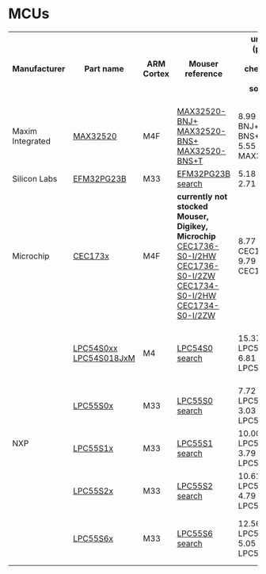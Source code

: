# MCUs

<table>
  <tr>
    <th>Manufacturer</th>
    <th>Part name</th>
    <th>ARM Cortex</th>
    <th>Mouser reference</th>
    <th>unit price range, €
      <br>(price varies with configuration,
      <br>check individual links for details,
      <br>some items are not stocked)
    </th>
    <th>dev board Mouser reference</th>
    <th>dev board datasheet</th>
    <th>dev board price, €</th>
  </tr>
  <tr>
    <td>Maxim Integrated</td>
    <td><a href = "https://datasheets.maximintegrated.com/en/ds/MAX32520.pdf">MAX32520</a></td>
    <td>M4F</td>
    <td><a href = "https://www.mouser.fi/ProductDetail/Maxim-Integrated/MAX32520-BNJ%2b?qs=Cb2nCFKsA8qkKONGxfGE0Q%3D%3D">MAX32520-BNJ+</a>
      <br><a href = "https://www.mouser.fi/ProductDetail/Maxim-Integrated/MAX32520-BNS%2b?qs=XeJtXLiO41RukBM3%2FOD4eA%3D%3D">MAX32520-BNS+</a>
      <br><a href = "https://www.mouser.fi/ProductDetail/Maxim-Integrated/MAX32520-BNS%2bT?qs=Cb2nCFKsA8pDEWnZFUM0pw%3D%3D">MAX32520-BNS+T</a>
    </td>
    <td>8.99 (1 pc MAX32520-BNJ+ or MAX32520-BNS+)
      <br>5.55 (2500 pcs MAX32520-BNS+T)
    </td>
    <td><a href = "https://www.mouser.fi/ProductDetail/Maxim-Integrated/MAX32520FTHR?qs=GedFDFLaBXFK0tsk1nYxYQ%3D%3D">MAX32520FTHR#</a></td>
    <td><a href = "https://www.mouser.fi/datasheet/2/256/MAX32520FTHR-1878436.pdf">MAX32520FTHR# datasheet</a></td>
    <td>44.65</td>
  </tr>
  <tr>
    <td>Silicon Labs</td>
    <td><a href = "https://www.mouser.fi/datasheet/2/368/efm32pg23_datasheet-2952668.pdf">EFM32PG23B</a></td>
    <td>M33</td>
    <td><a href = "https://www.mouser.fi/c/?q=EFM32PG23B">EFM32PG23B search</a>
    </td>
    <td>5.18 (1 pc)
      <br>2.71 (100 pcs)
    </td>
    <td><a href = "https://www.mouser.fi/ProductDetail/Silicon-Labs/PG23-PK2504A?qs=sGAEpiMZZMurtJ7VwBTl0R0dDrgG59QLyfXhx8CInqRGifNFgYEulw%3D%3D">PG23-PK2504A</a></td>
    <td><a href = "https://www.silabs.com/documents/public/user-guides/ug515-efm32pg23-brd2504a-user-guide.pdf">EFM32PG23 Pro Kit user guide</a></td>
    <td>82.16</td>
  </tr>
  <tr>
    <td>Microchip</td>
    <td><a href = "https://ww1.microchip.com/downloads/aemDocuments/documents/CPG/ProductDocuments/ProductBrief/CEC173x_Data_Brief.pdf">CEC173x</a></td>
    <td>M4F</td>
    <td><b>currently not stocked</b>
      <br><b>Mouser, Digikey, Microchip</b>
      <br><a href = "https://www.mouser.fi/ProductDetail/Microchip-Technology/CEC1736-S0-I-2HW?qs=MyNHzdoqoQIKL7do0PVtKg%3D%3D">CEC1736-S0-I/2HW</a>
      <br><a href = "https://www.mouser.fi/ProductDetail/Microchip-Technology/CEC1736-S0-I-2ZW?qs=MyNHzdoqoQKKysu9RtbiJQ%3D%3D">CEC1736-S0-I/2ZW</a>
      <br><a href = "https://www.mouser.fi/ProductDetail/Microchip-Technology/CEC1734-S0-I-2HW?qs=T%252BzbugeAwjj5uBU4uZArDQ%3D%3D">CEC1734-S0-I/2HW</a>
      <br><a href = "https://www.mouser.fi/ProductDetail/Microchip-Technology/CEC1734-S0-I-2ZW?qs=MyNHzdoqoQIzf8N6hI3zdw%3D%3D">CEC1734-S0-I/2ZW</a>
    </td>
    <td>8.77 (360 pcs) for CEC1736-S0-I/2HW
      <br>9.79 (520 pcs) for CEC1736-S0-I/2ZW
    </td>
    <td><a href = "https://www.mouser.fi/ProductDetail/Microchip-Technology-Atmel/EV19K07A?qs=vvQtp7zwQdNHBcN7uyQkNw%3D%3D">EV19K07A on Mouser</a>
      <br><a href = "https://www.microchipdirect.com/dev-tools/EV19K07A?productLoaded=true&allDevTools=true">EV19K07A on Microchip website</a>
    </td>
    <td><a href = "https://www.mouser.fi/datasheet/2/268/CEC1736_Dev_Board_Users_Guide-2997808.pdf">CEC1736 dev board user guide</a></td>
    <td>437.58 on Mouser (<b>not stocked</b>)
      <br>402.61 on Microchip website
    </td>
  </tr>
  <tr>
    <td rowspan = "5">NXP</td>
    <td><a href = "https://www.nxp.com/docs/en/data-sheet/LPC540xx.pdf">LPC54S0xx</a>
      <br><a href = "https://www.nxp.com/docs/en/data-sheet/LPC54018JxM-LPC54S018JxM.pdf">LPC54S018JxM</a>
    </td>
    <td>M4</td>
    <td><a href = "https://www.mouser.fi/c/semiconductors/embedded-processors-controllers/microcontrollers-mcu/arm-microcontrollers-mcu/?q=LPC54S0">LPC54S0 search</a></td>
    <td>15.37 (1 pc LPC54S018J4MET180E)
      <br>6.81 (540 pcs LPC54S005JBD100E)
    </td>
    <td><a href = "https://www.mouser.fi/ProductDetail/NXP-Semiconductors/LPC54S018-EVK?qs=l7cgNqFNU1h800G13pYJTQ%3D%3D">LPC54S018-EVK, with S018 onboard</a>
       <br><a href = "https://www.mouser.fi/ProductDetail/NXP-Semiconductors/LPC54S018M-EVK?qs=9r4v7xj2Lnlz71dwzcH6cA%3D%3D">LPC54S018M-EVK (<b>out of stock</b>)</a>
    </td>
    <td><a href = "https://www.mouser.fi/datasheet/2/302/NXP_01112019_LPC54S018_EVK-1891947.pdf">LPC54S018_EVK datasheet</a></td>
    <td>101.64</td>
  </tr>
  <tr>
    <td><a href = "https://www.nxp.com/docs/en/data-sheet/LPC55S0x_LPC550x_DS.pdf">LPC55S0x</a></td>
    <td>M33</td>
    <td><a href = "https://www.mouser.fi/c/semiconductors/embedded-processors-controllers/microcontrollers-mcu/arm-microcontrollers-mcu/?q=LPC55S0">LPC55S0 search</a></td>
    <td>7.72 (1 pc LPC55S06JBD64E)
      <br>3.03 (2000 pcs LPC55S04JHI48J)
    </td>
    <td><a href = "https://www.mouser.fi/ProductDetail/NXP-Semiconductors/LPC55S06-EVK?qs=DPoM0jnrROUohGVbwO6AIQ%3D%3D">LPC55S06-EVK</a></td>
    <td><a href = "https://www.mouser.fi/datasheet/2/302/LPCXpresso55S06UM-1919803.pdf">LPC55S06-EVK datasheet</a></td>
    <td>48.30 (<b>out of stock</b>)</td>
  </tr>
  <tr>
    <td><a href = "https://www.nxp.com/docs/en/nxp/data-sheets/LPC55S1x_LPC551x_DS.pdf">LPC55S1x</a></td>
    <td>M33</td>
    <td><a href = "https://www.mouser.fi/c/semiconductors/embedded-processors-controllers/microcontrollers-mcu/arm-microcontrollers-mcu/?q=LPC55S1">LPC55S1 search</a></td>
    <td>10.00 (1 pc LPC55S16JBD100E)
      <br>3.79 (800 pcs LPC55S14JBD64K)
    </td>
    <td><a href = "https://www.mouser.fi/ProductDetail/NXP-Semiconductors/LPC55S16-EVK?qs=vHuUswq2%252Bsxm6guyIPNHag%3D%3D">LPC55S16-EVK</a></td>
    <td><a href = "https://www.mouser.fi/datasheet/2/302/UMLPCXPRESSO55S16-1816275.pdf">LPC55S16-EVK datasheet</a></td>
    <td>52.33 (<b>out of stock</b>)</td>
  </tr>
  <tr>
    <td><a href = "https://www.nxp.com/docs/en/nxp/data-sheets/LPC55S2x_LPC552x_DS.pdf">LPC55S2x</a></td>
    <td>M33</td>
    <td><a href = "https://www.mouser.fi/c/semiconductors/embedded-processors-controllers/microcontrollers-mcu/arm-microcontrollers-mcu/?q=LPC55S2">LPC55S2 search</a></td>
    <td>10.61 (1 pc LPC55S28JBD100K)
      <br>4.79 (1500 pcs LPC55S26JBD64Y)
    </td>
    <td><a href = "https://www.mouser.fi/ProductDetail/NXP-Semiconductors/LPC55S28-EVK?qs=%252B6g0mu59x7JZAESiiGBB2g%3D%3D">LPC55S28-EVK</a></td>
    <td><a href = "https://www.nxp.com/document/guide/getting-started-with-the-lpc55s28-evk-evaluation-board:GS-LPC55S28-EVK">LPC55S28-EVK getting started manual</a></td>
    <td>49.56</td>
  </tr>
  <tr>
    <td><a href = "https://www.nxp.com/docs/en/nxp/data-sheets/LPC55S6x_DS.pdf">LPC55S6x</a></td>
    <td>M33</td>
    <td><a href = "https://www.mouser.fi/c/semiconductors/embedded-processors-controllers/microcontrollers-mcu/arm-microcontrollers-mcu/?q=LPC55S6">LPC55S6 search</a></td>
    <td>12.56 (1 pc LPC55S69JBD100K)
      <br>5.05 (480 pcs LPC55S66JBD64E)
    </td>
    <td><a href = "https://www.mouser.fi/ProductDetail/NXP-Semiconductors/LPC55S69-EVK?qs=0lSvoLzn4L%252BrouXqaTJJsQ%3D%3D">LPC55S69-EVK</a>
      <br><a href = "https://www.mouser.fi/ProductDetail/NewAE/NAE-CW308T-LPC55S69?qs=PzGy0jfpSMt2GdLPAjxy4A%3D%3D">NAE-CW308T-LPC55S69 (<b>does not ship to Finland</b>)</a>
    </td>
    <td><a href = "https://www.nxp.com/document/guide/getting-started-with-the-lpc55s69-evk-evaluation-board:GS-LPC55S69-EVK">LPC55S69-EVK getting started manual</a></td>
    <td>49.56 (<b>out of stock</b>)</td>
  </tr>
</table>

